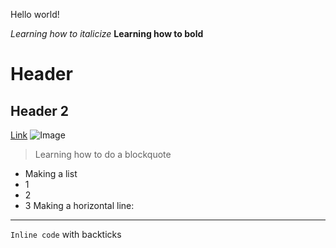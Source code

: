 Hello world!

*Learning how to italicize* 
**Learning how to bold**
# Header
## Header 2
[Link](http://learninghowtoaddalink.com)
![Image](http://learninghowtoaddanimage/a.png)
> Learning how to do a blockquote

* Making a list
* 1
* 2
* 3
Making a horizontal line:
---
`Inline code` with backticks
